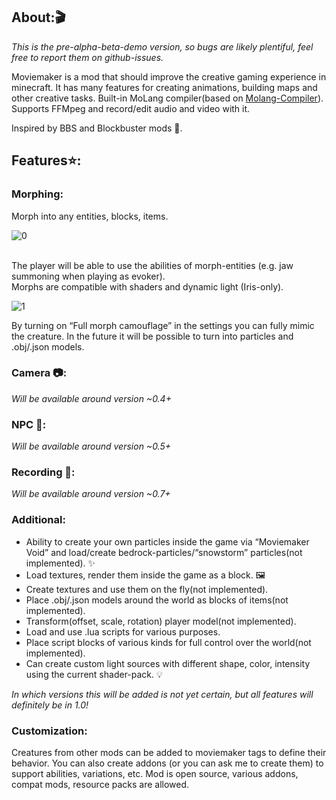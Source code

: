 ## **About:🎬**

*This is the pre-alpha-beta-demo version, so bugs are likely plentiful, feel free to report them on github-issues.*

Moviemaker is a mod that should improve the creative gaming experience in minecraft.
It has many features for creating animations, building maps and other creative tasks. 
Built-in MoLang compiler(based on [Molang-Compiler](https://github.com/Ocelot5836/molang-compiler/tree/master)).
Supports FFMpeg and record/edit audio and video with it.

Inspired by BBS and Blockbuster mods 💖.

## **Features⭐:**

### **Morphing:**
Morph into any entities, blocks, items. 
<br/>

![0](https://github.com/user-attachments/assets/b23da9cf-cc39-4c7c-ae97-7d07925bcca8)

<br/>
The player will be able to use the abilities of morph-entities (e.g. jaw summoning when playing as evoker).
<br/>
Morphs are compatible with shaders and dynamic light (Iris-only).

![1](https://github.com/user-attachments/assets/a4709d4b-7e0f-4b21-a5d2-3132f79a1f91)

By turning on “Full morph camouflage” in the settings you can fully mimic the creature.
In the future it will be possible to turn into particles and .obj/.json models.

### **Camera 📷:**
*Will be available around version ~0.4+*
### **NPC 🤖:**
*Will be available around version ~0.5+*
### **Recording 🎥:**
*Will be available around version ~0.7+*

### **Additional:**
- Ability to create your own particles inside the game via “Moviemaker Void” and load/create bedrock-particles/“snowstorm” particles(not implemented). ✨
- Load textures, render them inside the game as a block. 🖼️
- Create textures and use them on the fly(not implemented).
- Place .obj/.json models around the world as blocks of items(not implemented).
- Transform(offset, scale, rotation) player model(not implemented).
- Load and use .lua scripts for various purposes.
- Place script blocks of various kinds for full control over the world(not implemented).
- Can create custom light sources with different shape, color, intensity using the current shader-pack. 💡

*In which versions this will be added is not yet certain, but all features will definitely be in 1.0!*

### Customization: 
Creatures from other mods can be added to moviemaker tags to define their behavior.
You can also create addons (or you can ask me to create them) to support abilities, variations, etc.
Mod is open source, various addons, compat mods, resource packs are allowed.
